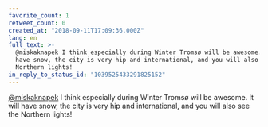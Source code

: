 ```yaml
---
favorite_count: 1
retweet_count: 0
created_at: "2018-09-11T17:09:36.000Z"
lang: en
full_text: >-
  @miskaknapek I think especially during Winter Tromsø will be awesome. It will
  have snow, the city is very hip and international, and you will also see the
  Northern lights!
in_reply_to_status_id: "1039525433291825152"
---
```


[@miskaknapek](https://twitter.com/miskaknapek) I think especially during Winter
Tromsø will be awesome. It will have snow, the city is very hip and
international, and you will also see the Northern lights!
